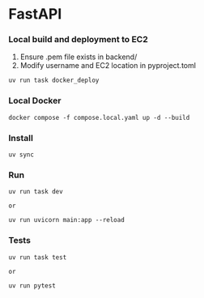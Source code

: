 # FastAPI

### Local build and deployment to EC2

1. Ensure .pem file exists in backend/
2. Modify username and EC2 location in pyproject.toml

```
uv run task docker_deploy
```

### Local Docker

```
docker compose -f compose.local.yaml up -d --build
```

### Install

```
uv sync
```

### Run

```
uv run task dev

or

uv run uvicorn main:app --reload
```

### Tests

```
uv run task test

or

uv run pytest
```
